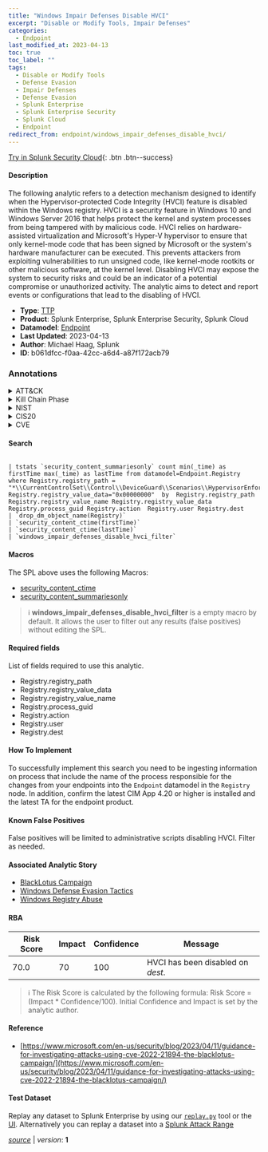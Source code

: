 ```yaml
---
title: "Windows Impair Defenses Disable HVCI"
excerpt: "Disable or Modify Tools, Impair Defenses"
categories:
  - Endpoint
last_modified_at: 2023-04-13
toc: true
toc_label: ""
tags:
  - Disable or Modify Tools
  - Defense Evasion
  - Impair Defenses
  - Defense Evasion
  - Splunk Enterprise
  - Splunk Enterprise Security
  - Splunk Cloud
  - Endpoint
redirect_from: endpoint/windows_impair_defenses_disable_hvci/
---
```




[Try in Splunk Security Cloud](https://www.splunk.com/en_us/cyber-security.html){: .btn .btn--success}

#### Description

The following analytic refers to a detection mechanism designed to identify when the Hypervisor-protected Code Integrity (HVCI) feature is disabled within the Windows registry. HVCI is a security feature in Windows 10 and Windows Server 2016 that helps protect the kernel and system processes from being tampered with by malicious code. HVCI relies on hardware-assisted virtualization and Microsoft&#39;s Hyper-V hypervisor to ensure that only kernel-mode code that has been signed by Microsoft or the system&#39;s hardware manufacturer can be executed. This prevents attackers from exploiting vulnerabilities to run unsigned code, like kernel-mode rootkits or other malicious software, at the kernel level. Disabling HVCI may expose the system to security risks and could be an indicator of a potential compromise or unauthorized activity. The analytic aims to detect and report events or configurations that lead to the disabling of HVCI.

- **Type**: [TTP](https://github.com/splunk/security_content/wiki/Detection-Analytic-Types)
- **Product**: Splunk Enterprise, Splunk Enterprise Security, Splunk Cloud
- **Datamodel**: [Endpoint](https://docs.splunk.com/Documentation/CIM/latest/User/Endpoint)
- **Last Updated**: 2023-04-13
- **Author**: Michael Haag, Splunk
- **ID**: b061dfcc-f0aa-42cc-a6d4-a87f172acb79

### Annotations
<details>
  <summary>ATT&CK</summary>

<div markdown="1">

#### [ATT&CK](https://attack.mitre.org/)

| ID          | Technique   | Tactic         |
| ----------- | ----------- |--------------- |
| [T1562.001](https://attack.mitre.org/techniques/T1562/001/) | Disable or Modify Tools | Defense Evasion |

| [T1562](https://attack.mitre.org/techniques/T1562/) | Impair Defenses | Defense Evasion |

</div>
</details>


<details>
  <summary>Kill Chain Phase</summary>

<div markdown="1">

* Exploitation


</div>
</details>


<details>
  <summary>NIST</summary>

<div markdown="1">

* DE.CM



</div>
</details>

<details>
  <summary>CIS20</summary>

<div markdown="1">

* CIS 10



</div>
</details>

<details>
  <summary>CVE</summary>

<div markdown="1">


</div>
</details>


#### Search

```

| tstats `security_content_summariesonly` count min(_time) as firstTime max(_time) as lastTime from datamodel=Endpoint.Registry where Registry.registry_path = "*\\CurrentControlSet\\Control\\DeviceGuard\\Scenarios\\HypervisorEnforcedCodeIntegrity\\Enabled" Registry.registry_value_data="0x00000000"  by  Registry.registry_path Registry.registry_value_name Registry.registry_value_data Registry.process_guid Registry.action  Registry.user Registry.dest 
| `drop_dm_object_name(Registry)` 
| `security_content_ctime(firstTime)` 
| `security_content_ctime(lastTime)` 
| `windows_impair_defenses_disable_hvci_filter`
```

#### Macros
The SPL above uses the following Macros:
* [security_content_ctime](https://github.com/splunk/security_content/blob/develop/macros/security_content_ctime.yml)
* [security_content_summariesonly](https://github.com/splunk/security_content/blob/develop/macros/security_content_summariesonly.yml)

> :information_source:
> **windows_impair_defenses_disable_hvci_filter** is a empty macro by default. It allows the user to filter out any results (false positives) without editing the SPL.



#### Required fields
List of fields required to use this analytic.
* Registry.registry_path
* Registry.registry_value_data
* Registry.registry_value_name
* Registry.process_guid
* Registry.action
* Registry.user
* Registry.dest



#### How To Implement
To successfully implement this search you need to be ingesting information on process that include the name of the process responsible for the changes from your endpoints into the `Endpoint` datamodel in the `Registry` node. In addition, confirm the latest CIM App 4.20 or higher is installed and the latest TA for the endpoint product.
#### Known False Positives
False positives will be limited to administrative scripts disabling HVCI. Filter as needed.

#### Associated Analytic Story
* [BlackLotus Campaign](/stories/blacklotus_campaign)
* [Windows Defense Evasion Tactics](/stories/windows_defense_evasion_tactics)
* [Windows Registry Abuse](/stories/windows_registry_abuse)




#### RBA

| Risk Score  | Impact      | Confidence   | Message      |
| ----------- | ----------- |--------------|--------------|
| 70.0 | 70 | 100 | HVCI has been disabled on $dest$. |


> :information_source:
> The Risk Score is calculated by the following formula: Risk Score = (Impact * Confidence/100). Initial Confidence and Impact is set by the analytic author.


#### Reference

* [https://www.microsoft.com/en-us/security/blog/2023/04/11/guidance-for-investigating-attacks-using-cve-2022-21894-the-blacklotus-campaign/](https://www.microsoft.com/en-us/security/blog/2023/04/11/guidance-for-investigating-attacks-using-cve-2022-21894-the-blacklotus-campaign/)



#### Test Dataset
Replay any dataset to Splunk Enterprise by using our [`replay.py`](https://github.com/splunk/attack_data#using-replaypy) tool or the [UI](https://github.com/splunk/attack_data#using-ui).
Alternatively you can replay a dataset into a [Splunk Attack Range](https://github.com/splunk/attack_range#replay-dumps-into-attack-range-splunk-server)




[*source*](https://github.com/splunk/security_content/tree/develop/detections/endpoint/windows_impair_defenses_disable_hvci.yml) \| *version*: **1**